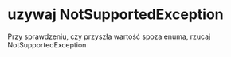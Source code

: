 # uzywaj NotSupportedException

Przy sprawdzeniu, czy przyszła wartość spoza enuma, rzucaj NotSupportedException

